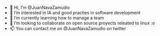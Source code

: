- 👋 Hi, I’m @JuanNavaZamudio
- 👀 I’m interested in IA and good practies in software development
- 🌱 I’m currently learning how to manage a team
- 💞️ I’m looking to collaborate on open source proyects releated to linux :o
- 📫 You can contact me on @JuanNavaZamudio on twitter

<!---
JuanNavaZamudio/JuanNavaZamudio is a ✨ special ✨ repository because its `README.md` (this file) appears on your GitHub profile.
You can click the Preview link to take a look at your changes.
--->

